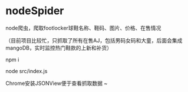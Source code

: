# nodeSpider
node爬虫，爬取footlocker球鞋名称、鞋码、图片、价格、在售情况

（目前项目比较忙，只抓取了所有在售AJ，包括男码女码和大童，后面会集成mangoDB，实时监控热门鞋款的上新和补货）

npm i

node src/index.js

Chrome安装JSONView便于查看抓取数据 ~
